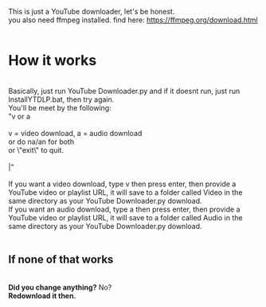 This is just a YouTube downloader, let's be honest.<br>
you also need ffmpeg installed. find here: https://ffmpeg.org/download.html <br>
<br>
<h1>How it works</h1><br>
Basically, just run YouTube Downloader.py and if it doesnt run, just run InstallYTDLP.bat, then try again.<br>
You'll be meet by the following:<br>
"v or a<br>
<br>
v = video download, a = audio download<br>
or do na/an for both<br>
or \"exit\" to quit.<br>
<br>
|"<br>
<br>
If you want a video download, type v then press enter, then provide a YouTube video or playlist URL, it will save to a folder called Video in the same directory as your YouTube Downloader.py download.<br>
If you want an audio download, type a then press enter, then provide a YouTube video or playlist URL, it will save to a folder called Audio in the same directory as your YouTube Downloader.py download.<br>
<br>
<h2>If none of that works</h2><br>
<b>Did you change anything?</b> No?<br>
<b>Redownload it then.</b><br>
